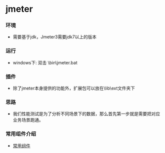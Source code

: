 # jmeter
### 环境
* 需要基于jdk，Jmeter3需要jdk7以上的版本
### 运行
* windows下: 双击 \bin\jmeter.bat
### 插件
* 除了jmeter本身提供的功能外，扩展包可以放在\lib\ext文件夹下

### 思路
* 我们性能测试是为了分析不同场景下的数据，那么首先第一步就是需要把对应业务场景跑通。

### 常用组件介绍
* [常用组件](jmeterComponent.md)
